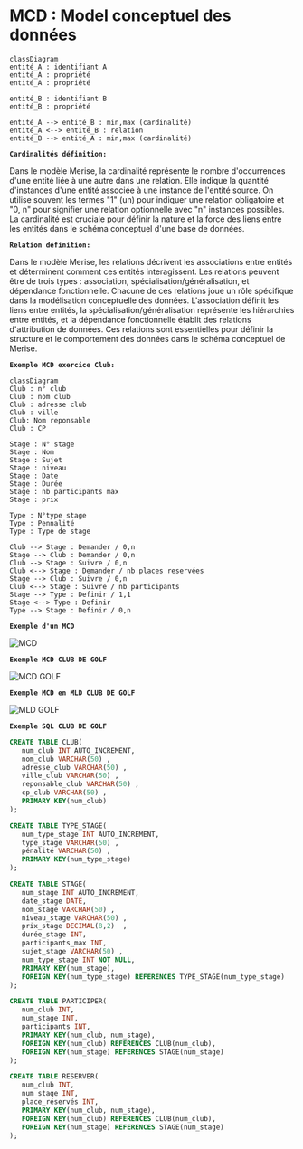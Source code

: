 # MCD : Model conceptuel des données

```mermaid
classDiagram 
entité_A : identifiant A
entité_A : propriété
entité_A : propriété

entité_B : identifiant B
entité_B : propriété

entité_A --> entité_B : min,max (cardinalité)
entité_A <--> entité_B : relation
entité_B --> entité_A : min,max (cardinalité)
```

**`Cardinalités définition:`**

Dans le modèle Merise, la cardinalité représente le nombre d'occurrences d'une entité liée à une autre dans une relation. Elle indique la quantité d'instances d'une entité associée à une instance de l'entité source. On utilise souvent les termes "1" (un) pour indiquer une relation obligatoire et "0, n" pour signifier une relation optionnelle avec "n" instances possibles. La cardinalité est cruciale pour définir la nature et la force des liens entre les entités dans le schéma conceptuel d'une base de données.

**`Relation définition:`**

Dans le modèle Merise, les relations décrivent les associations entre entités et déterminent comment ces entités interagissent. Les relations peuvent être de trois types : association, spécialisation/généralisation, et dépendance fonctionnelle. Chacune de ces relations joue un rôle spécifique dans la modélisation conceptuelle des données. L'association définit les liens entre entités, la spécialisation/généralisation représente les hiérarchies entre entités, et la dépendance fonctionnelle établit des relations d'attribution de données. Ces relations sont essentielles pour définir la structure et le comportement des données dans le schéma conceptuel de Merise.

**`Exemple MCD exercice Club:`**

```mermaid
classDiagram 
Club : n° club
Club : nom club
Club : adresse club
Club : ville
Club: Nom reponsable
Club : CP

Stage : N° stage
Stage : Nom
Stage : Sujet
Stage : niveau
Stage : Date
Stage : Durée
Stage : nb participants max
Stage : prix

Type : N°type stage
Type : Pennalité
Type : Type de stage

Club --> Stage : Demander / 0,n
Stage --> Club : Demander / 0,n
Club --> Stage : Suivre / 0,n
Club <--> Stage : Demander / nb places reservées
Stage --> Club : Suivre / 0,n
Club <--> Stage : Suivre / nb participants
Stage --> Type : Definir / 1,1
Stage <--> Type : Definir 
Type --> Stage : Definir / 0,n
```
**`Exemple d'un MCD`**

![MCD](../Ressources/1st_MCD.jpg)

**`Exemple MCD CLUB DE GOLF`**

![MCD GOLF](../Ressources/CLUB%20MCD.jpg)

**`Exemple MCD en MLD CLUB DE GOLF`**

![MLD GOLF](../Ressources/CLUB%20MLD.jpg)

**`Exemple SQL CLUB DE GOLF`**

```sql
CREATE TABLE CLUB(
   num_club INT AUTO_INCREMENT,
   nom_club VARCHAR(50) ,
   adresse_club VARCHAR(50) ,
   ville_club VARCHAR(50) ,
   reponsable_club VARCHAR(50) ,
   cp_club VARCHAR(50) ,
   PRIMARY KEY(num_club)
);

CREATE TABLE TYPE_STAGE(
   num_type_stage INT AUTO_INCREMENT,
   type_stage VARCHAR(50) ,
   pénalité VARCHAR(50) ,
   PRIMARY KEY(num_type_stage)
);

CREATE TABLE STAGE(
   num_stage INT AUTO_INCREMENT,
   date_stage DATE,
   nom_stage VARCHAR(50) ,
   niveau_stage VARCHAR(50) ,
   prix_stage DECIMAL(8,2)  ,
   durée_stage INT,
   participants_max INT,
   sujet_stage VARCHAR(50) ,
   num_type_stage INT NOT NULL,
   PRIMARY KEY(num_stage),
   FOREIGN KEY(num_type_stage) REFERENCES TYPE_STAGE(num_type_stage)
);

CREATE TABLE PARTICIPER(
   num_club INT,
   num_stage INT,
   participants INT,
   PRIMARY KEY(num_club, num_stage),
   FOREIGN KEY(num_club) REFERENCES CLUB(num_club),
   FOREIGN KEY(num_stage) REFERENCES STAGE(num_stage)
);

CREATE TABLE RESERVER(
   num_club INT,
   num_stage INT,
   place_réservés INT,
   PRIMARY KEY(num_club, num_stage),
   FOREIGN KEY(num_club) REFERENCES CLUB(num_club),
   FOREIGN KEY(num_stage) REFERENCES STAGE(num_stage)
);

```
